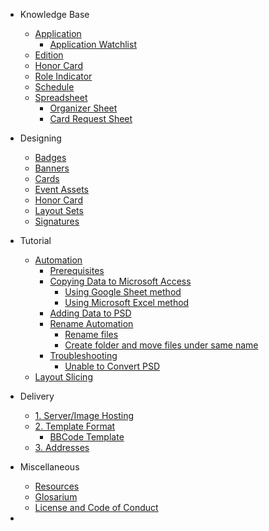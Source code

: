 * Knowledge Base <!-- /kb -->
  * [Application](kb/application.md)
    * [Application Watchlist](kb/application.md#Watchlist)
  * [Edition](kb/edition.md)
  * [Honor Card](kb/honor_card.md)
  * [Role Indicator](kb/role.md)
  * [Schedule](kb/schedule.md)
  * [Spreadsheet](kb/spreadsheet.md)
    * [Organizer Sheet](kb/spreadsheet.md#Organizer)
    * [Card Request Sheet](kb/spreadsheet.md#Card_request)

* Designing <!-- /gfx -->
  * [Badges](gfx/badges.md)
  * [Banners](gfx/banners.md)
  * [Cards](gfx/cards.md)
  * [Event Assets](gfx/event_assets.md)
  * [Honor Card](gfx/honor_card.md)
  * [Layout Sets](gfx/layouts.md)
  * [Signatures](gfx/signatures.md)

* Tutorial <!-- /tutorial -->
  * [Automation](tutorial/automation/readme.md)
    * [Prerequisites](tutorial/automation/prerequisites/readme.md)
    * [Copying Data to Microsoft Access](tutorial/automation/copy_data/readme.md)
      * [Using Google Sheet method](tutorial/automation/copy_data/google_sheet.md)
      * [Using Microsoft Excel method](tutorial/automation/copy_data/office_excel.md)
    * [Adding Data to PSD](tutorial/automation/data_input/readme.md)
    * [Rename Automation](tutorial/automation/rename/readme.md)
      * [Rename files](tutorial/automation/rename/file_rename/readme.md)
      * [Create folder and move files under same name](tutorial/automation/rename/create_folder/readme.md)
    * [Troubleshooting](tutorial/automation/troubleshooting/readme.md)
      * [Unable to Convert PSD](tutorial/automation/troubleshooting/photoshop/cant_export.md)
  * [Layout Slicing](tutorial/layout_slicing/readme.md)

* Delivery <!-- /delivery -->
  * [1. Server/Image Hosting](delivery/hosting.md)
  * [2. Template Format](delivery/template.md)
    * [BBCode Template](delivery/template.bbcode)
  * [3. Addresses](delivery/addresses.md)

* Miscellaneous <!-- / -->
  * [Resources](resources.md)
  * [Glosarium](glosarium.md)
  * [License and Code of Conduct](site-license.md)
* <div id="mb-footer"></div>